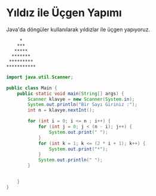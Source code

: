 # Yıldız ile Üçgen Yapımı

Java'da döngüler kullanılarak yıldızlar ile üçgen yapıyoruz.

```
     * 
    *** 
   ***** 
  ******* 
 ********* 
***********
```

```java
import java.util.Scanner;

public class Main {
    public static void main(String[] args) {
        Scanner klavye = new Scanner(System.in);
        System.out.println("Bir Sayı Giriniz :");
        int n = klavye.nextInt();

        for (int i = 0; i <= n ; i++) {
            for (int j = 0; j < (n - i); j++) {
                System.out.print(" ");
            }
            for (int k = 1; k <= (2 * i + 1); k++) {
                System.out.print("*");
            }
            System.out.println(" ");
        }


    }
}

```

